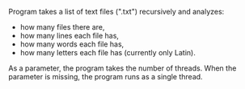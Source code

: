 Program takes a list of text files (".txt") recursively and analyzes:
- how many files there are,
- how many lines each file has,
- how many words each file has,
- how many letters each file has (currently only Latin). 

As a parameter, the program takes the number of threads. When the parameter is missing, the program runs as a single thread. 
